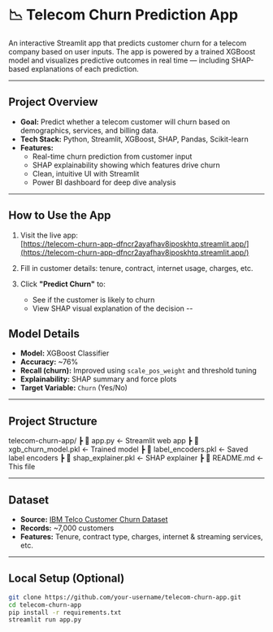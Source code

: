 # 📉 Telecom Churn Prediction App

An interactive Streamlit app that predicts customer churn for a telecom company based on user inputs. The app is powered by a trained XGBoost model and visualizes predictive outcomes in real time — including SHAP-based explanations of each prediction.

---

##  Project Overview

- **Goal:** Predict whether a telecom customer will churn based on demographics, services, and billing data.
- **Tech Stack:** Python, Streamlit, XGBoost, SHAP, Pandas, Scikit-learn
- **Features:**
  - Real-time churn prediction from customer input
  - SHAP explainability showing which features drive churn
  - Clean, intuitive UI with Streamlit
  - Power BI dashboard for deep dive analysis

---

##  How to Use the App

1. Visit the live app:  
    [https://telecom-churn-app-dfncr2ayafhav8iposkhtq.streamlit.app/](https://telecom-churn-app-dfncr2ayafhav8iposkhtq.streamlit.app/)

2. Fill in customer details: tenure, contract, internet usage, charges, etc.

3. Click **"Predict Churn"** to:
   - See if the customer is likely to churn
   - View SHAP visual explanation of the decision
--
##  Model Details

- **Model:** XGBoost Classifier
- **Accuracy:** ~76%
- **Recall (churn):** Improved using `scale_pos_weight` and threshold tuning
- **Explainability:** SHAP summary and force plots
- **Target Variable:** `Churn` (Yes/No)
---
## Project Structure
telecom-churn-app/
┣ 📄 app.py ← Streamlit web app
┣ 📄 xgb_churn_model.pkl ← Trained model
┣ 📄 label_encoders.pkl ← Saved label encoders
┣ 📄 shap_explainer.pkl ← SHAP explainer
┣ 📄 README.md ← This file

---

##  Dataset
- **Source:** [IBM Telco Customer Churn Dataset](https://www.kaggle.com/datasets/blastchar/telco-customer-churn)
- **Records:** ~7,000 customers
- **Features:** Tenure, contract type, charges, internet & streaming services, etc.
---

##  Local Setup (Optional)

```bash
git clone https://github.com/your-username/telecom-churn-app.git
cd telecom-churn-app
pip install -r requirements.txt
streamlit run app.py

